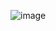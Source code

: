 ![image](https://github.com/Fesbaz/ProceduralLandmassGeneration/assets/64195483/aaffd19d-96e0-4b75-a58a-6c28498daede)
